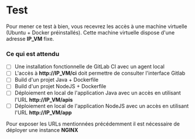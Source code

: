 # Test 

Pour mener ce test à bien, vous recevrez les accès à une machine virtuelle (Ubuntu + Docker préinstallés).
Cette machine virtuelle dispose d'une adresse **IP_VM** fixe.

### Ce qui est attendu


- [ ] Une installation fonctionnelle de GitLab CI avec un agent local
- [ ] L'accès à **http://IP_VM/ci** doit permettre de consulter l'interface Gitlab
- [ ] Build d'un projet Java + Dockerfile 
- [ ] Build d'un projet NodeJS + Dockerfile
- [ ] Déploiement en local de l'application Java avec un accès en utilisant l'URL **http://IP_VM/apis**
- [ ] Déploiement en local de l'application NodeJS avec un accès en utilisant l'URL **http://IP_VM/app**

Pour exposer les URLs mentionnées précédemment il est nécessaire de déployer une instance **NGINX**
